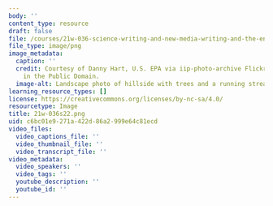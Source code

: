 ```yaml
---
body: ''
content_type: resource
draft: false
file: /courses/21w-036-science-writing-and-new-media-writing-and-the-environment-spring-2022/21w-036s22.png
file_type: image/png
image_metadata:
  caption: ''
  credit: Courtesy of Danny Hart, U.S. EPA via iip-photo-archive Flickr. Image is
    in the Public Domain.
  image-alt: Landscape photo of hillside with trees and a running stream.
learning_resource_types: []
license: https://creativecommons.org/licenses/by-nc-sa/4.0/
resourcetype: Image
title: 21w-036s22.png
uid: c6bc01e9-271a-422d-86a2-999e64c81ecd
video_files:
  video_captions_file: ''
  video_thumbnail_file: ''
  video_transcript_file: ''
video_metadata:
  video_speakers: ''
  video_tags: ''
  youtube_description: ''
  youtube_id: ''
---
```


